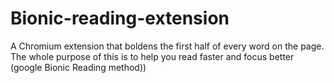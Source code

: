 # Bionic-reading-extension
A Chromium extension that boldens the first half of every word on the page. The whole purpose of this is to help you read faster and focus better (google Bionic Reading method))
